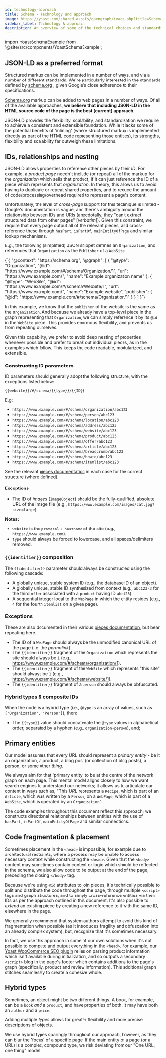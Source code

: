 ```yaml
---
id: technology-approach
title: Schema - Technology and approach
image: https://yoast.com/shared-assets/opengraph/image.php?title=Schema%20-%20Technology%20and%20approach
sidebar_label: Technology & approach
description: An overview of some of the technical choices and standards used in our schema.org outputs.
---
```

import YoastSchemaExample from '@site/src/components/YoastSchemaExample';

## JSON-LD as a preferred format
Structured markup can be implemented in a number of ways, and via a number of different standards. We're particularly interested in the standards defined by [schema.org](https://schema.org/) , given Google's close adherence to their specifications.

[Schema.org](http://schema.org/) markup can be added to web pages in a number of ways. Of all of the available approaches, **we believe that including JSON-LD in the HTML source code of the page is the best (current) approach**.

JSON-LD provides the flexibility, scalability, and standardization we require to achieve a consistent and extensible foundation. While it lacks some of the potential benefits of 'inlining' (where structured markup is implemented directly as part of the HTML code representing those entities), its strengths, flexibility and scalability far outweigh these limitations.

## IDs, relationships and nesting
JSON-LD allows properties to reference other pieces by their *ID*. For example, a *product page* needn't include (or repeat) all of the markup for the *organization* which sells that product, if it can just reference the ID of a piece which represents that *organization*.
In theory, this allows us to avoid having to duplicate or repeat shared properties, and to reduce the amount of code/processing/overhead required to represent a page's content.

Unfortunately, the level of  *cross-page* support for this technique is limited - Google's documentation is vague, and there's ambiguity around the relationship between IDs and URIs (anecdotally, they "can't extract structured data from other pages" [*verbatim*]). Given this constraint, we require that every page output all of the relevant pieces, and cross-reference these through `hasPart`, `isPartOf`, `mainEntityOfPage` and similar lookup mechanisms.

E.g., the following (simplified) JSON snippet defines an `Organization`, and references that `Organization` as the `Publisher` of a `WebSite`:

<YoastSchemaExample>
{`{
      "@context": "https://schema.org",
      "@graph": [
          {
              "@type": "Organization",
              "@id": "https://www.example.com/#/schema/Organization/1",
              "url": "https://www.example.com/",
              "name": "Example organization name"
          },
          {
              "@type": "WebSite",
              "@id": "https://www.example.com/#/schema/WebSite/1",
              "url": "https://www.example.com/",
              "name": "Example website",
              "publisher": {
                  "@id": "https://www.example.com/#/schema/Organization/1"
              }
          }
      ]
  }`}
</YoastSchemaExample>

In this example, we know that the `publisher` of the website is the same as the `Organization`. And because we already have a top-level piece in the graph representing that `Organization`, we can simply reference it by its `@id` in the `WebSite` piece. This provides enormous flexibility, and prevents us from repeating ourselves.

Given this capability, we prefer to avoid deep nesting of properties whenever possible and prefer to break out individual pieces, as in the examples which follow. This keeps the code readable, modularized, and extensible.

### Constructing ID parameters
ID parameters should generally adopt the following structure, with the exceptions listed below:

`{{website}}/#/schema/{{type}}/{{ID}}`

E.g:

* `https://www.example.com/#/schema/organization/abc123`
* `https://www.example.com/#/schema/person/abc123`
* `https://www.example.com/#/schema/location/abc123`
* `https://www.example.com/#/schema/address/abc123`
* `https://www.example.com/#/schema/website/abc123`
* `https://www.example.com/#/schema/product/abc123`
* `https://www.example.com/#/schema/offer/abc123`
* `https://www.example.com/#/schema/article/abc123`
* `https://www.example.com/#/schema/breadcrumb/abc123`
* `https://www.example.com/#/schema/howto/abc123`
* `https://www.example.com/#/schema/itemlist/abc123`

See the relevant [pieces documentation](/features/schema/pieces/) in each case for the correct structure (where defined).

#### Exceptions
* The ID of _images_ (`ImageObject`) should be the fully-qualified, absolute URL of the image file (e.g., `https://www.example.com/images/cat.jpg?size=large`).

**Notes:**
* `website` is the `protocol` + `hostname` of the site (e.g., `https://www.example.com`).
* `type` should always be forced to lowercase, and all spaces/delimiters removed.

### `{{identifier}}` composition
The `{{identifier}}` parameter should always be constructed using the following cascade:

* A globally unique, stable system ID (e.g., the database ID of an object).
* A globally unique, stable ID synthesized from context (e.g., `abc123-3` for the third `offer` associated with a `product` having ID `abc123`).
* A sequential integer local to the `WebPage` in which the entity resides (e.g., `4` for the fourth `itemlist` on a given page).

### Exceptions
These are also documented in their various [pieces documentation](/features/schema/pieces/), but bear repeating here.

* The ID of a `WebPage` should always be the unmodified canonical URL of the page (i.e. the *permalink*).
* The `{{identifier}}` fragment of the `Organization` which represents the site should always be `1` (e.g., https://www.example.com/#/schema/organization/1).
* The `{{identifier}}` fragment of the `WebSite` which represents "this site" should always be `1` (e.g., https://www.example.com/#/schema/website/1).
* The `{{identifier}}` fragment of a `person` should always be obfuscated.

### Hybrid types & composite IDs
When the node is a hybrid type (i.e., `@type` is an array of values, such as `['Organization', 'Person']`), then:

* The `{{type}}` value should concatenate the `@type` values in alphabetical order, separated by a hyphen (e.g., `organization-person`), and;

## Primary entities
Our model assumes that every URL should represent a *primary entity* - be it an organization, a product, a blog post (or collection of blog posts), a person, or some other *thing*.

We always aim for that 'primary entity' to be at the centre of the network graph on each page. This mental model aligns closely to how we want search engines to understand our networks; it allows us to articulate our content in ways such as, "This *URL* represents a `Recipe`, which is part of an `Article`, which was written by a `Person`, on a `WebPage`, which is part of a `WebSite`, which is operated by an `Organization`".

The code examples throughout this document reflect this approach; we constructs directional relationships between entities with the use of `hasPart`, `isPartOf`, `mainEntityOfPage` and similar connections.

## Code fragmentation & placement
Sometimes placement in the `<head>` is impossible, for example due to architectural restraints, where a process may be unable to access necessary context while constructing the `<head>`. Given that the `<body>` content may sometimes contain content or logic which should be reflected in the schema, we also allow code to be output at the end of the page, preceding the closing `</body>` tag.

Because we're using `@id` attributes to join pieces, it's technically possible to split and distribute the code throughout the page, through multiple `<script>` tags and graph structures, and to simply cross-reference entities via their IDs as per the approach outlined in this document. It's also possible to *extend* an existing piece by creating a new reference to it with the same ID, elsewhere in the page.

We generally recommend that system authors attempt to avoid this kind of fragmentation when possible (as it introduces fragility and obfuscation into an already complex system), but, recognize that it's sometimes necessary.

In fact, we use this approach in some of our own solutions when it's not possible to compute and output everything in the `<head>`. For example, our [Yoast WooCommerce SEO plugin](https://yoast.com/wordpress/plugins/yoast-woocommerce-seo/) relies on parsing product information which isn't available during initialization, and so outputs a secondary `<script>` blog in the page's footer which contains additions to the page's graph (specifically, product and review information). This additional graph stitches seamlessly to create a cohesive whole.

## Hybrid types
Sometimes, an object might be two different things. A book, for example, can be a `book` *and* a `product`, and have properties of both. It may have both an `author` and a `price`.

Adding multiple *types* allows for greater flexibility and more precise descriptions of objects.

We use hybrid types sparingly throughout our approach, however, as they can blur the 'focus' of a specific page. If the main entity of a page (or a URL) is a complex, compound type, we risk deviating from our "One URL, one thing" model.
